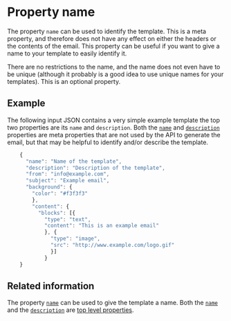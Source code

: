 # Property name

The property `name` can be used to identify the template. This
is a meta property, and therefore does not have any effect on either
the headers or the contents of the email. This property can be
useful if you want to give a name to your template to easily identify it.

There are no restrictions to the name, and the name does not even have to
be unique (although it probably is a good idea to use unique names for your
templates). This is an optional property.

## Example

The following input JSON contains a very simple example template the top two properties are its `name` and `description`. Both the [`name`](copernica-docs:ResponsiveEmail/json/property-name) and [`description`](copernica-docs:ResponsiveEmail/json/property-description) properties are meta properties that are not used by the API to generate the email, but that may be helpful to identify and/or describe the template.


````javascript
    {
      "name": "Name of the template",
      "description": "Description of the template",
      "from": "info@example.com",
      "subject": "Example email",
      "background": {
        "color": "#f3f3f3"
        },
        "content": {
          "blocks": [{
            "type": "text",
            "content": "This is an example email"
            }, {
              "type": "image",
              "src": "http://www.example.com/logo.gif"
              }]
            }
    }
````


## Related information

The property [`name`](copernica-docs:ResponsiveEmail/json/property-name) can be used to give the template a name. Both the [`name`](copernica-docs:ResponsiveEmail/json/property-name) and the [`description`](copernica-docs:ResponsiveEmail/json/property-description) are [top level properties](copernica-docs:ResponsiveEmail/json/top-level-properties).